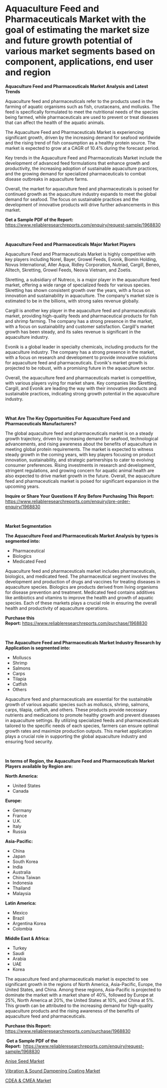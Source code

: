 <p><h1>Aquaculture Feed and Pharmaceuticals Market with the goal of estimating the market size and future growth potential of various market segments based on component, applications, end user and region</h1></p><p><strong>Aquaculture Feed and Pharmaceuticals Market Analysis and Latest Trends</strong></p>
<p><p>Aquaculture feed and pharmaceuticals refer to the products used in the farming of aquatic organisms such as fish, crustaceans, and mollusks. The feed is specifically formulated to meet the nutritional needs of the species being farmed, while pharmaceuticals are used to prevent or treat diseases that can affect the health of the aquatic animals.</p><p>The Aquaculture Feed and Pharmaceuticals Market is experiencing significant growth, driven by the increasing demand for seafood worldwide and the rising trend of fish consumption as a healthy protein source. The market is expected to grow at a CAGR of 10.4% during the forecast period.</p><p>Key trends in the Aquaculture Feed and Pharmaceuticals Market include the development of advanced feed formulations that enhance growth and productivity, the increasing adoption of sustainable aquaculture practices, and the growing demand for specialized pharmaceuticals to combat disease outbreaks in aquaculture farms.</p><p>Overall, the market for aquaculture feed and pharmaceuticals is poised for continued growth as the aquaculture industry expands to meet the global demand for seafood. The focus on sustainable practices and the development of innovative products will drive further advancements in this market.</p></p>
<p><strong>Get a Sample PDF of the Report:&nbsp;</strong> <a href="https://www.reliableresearchreports.com/enquiry/request-sample/1968830">https://www.reliableresearchreports.com/enquiry/request-sample/1968830</a></p>
<p>&nbsp;</p>
<p><strong>Aquaculture Feed and Pharmaceuticals Major Market Players</strong></p>
<p><p>Aquaculture Feed and Pharmaceuticals Market is highly competitive with key players including Norel, Bayer, Growel Feeds, Evonik, Biomin Holding, Novus International, Aller Aqua, Ridley Corporation, Nutriad, Cargill, Beneo, Alltech, Skretting, Growel Feeds, Neovia Vietnam, and Zoetis.</p><p>Skretting, a subsidiary of Nutreco, is a major player in the aquaculture feed market, offering a wide range of specialized feeds for various species. Skretting has shown consistent growth over the years, with a focus on innovation and sustainability in aquaculture. The company's market size is estimated to be in the billions, with strong sales revenue globally.</p><p>Cargill is another key player in the aquaculture feed and pharmaceuticals market, providing high-quality feeds and pharmaceutical products for fish and shrimp farming. The company has a strong presence in the market, with a focus on sustainability and customer satisfaction. Cargill's market growth has been steady, and its sales revenue is significant in the aquaculture industry.</p><p>Evonik is a global leader in specialty chemicals, including products for the aquaculture industry. The company has a strong presence in the market, with a focus on research and development to provide innovative solutions for aquaculture feed and pharmaceuticals. Evonik's market growth is projected to be robust, with a promising future in the aquaculture sector.</p><p>Overall, the aquaculture feed and pharmaceuticals market is competitive, with various players vying for market share. Key companies like Skretting, Cargill, and Evonik are leading the way with their innovative products and sustainable practices, indicating strong growth potential in the aquaculture industry.</p></p>
<p>&nbsp;</p>
<p><strong>What Are The Key Opportunities For Aquaculture Feed and Pharmaceuticals Manufacturers?</strong></p>
<p><p>The global aquaculture feed and pharmaceuticals market is on a steady growth trajectory, driven by increasing demand for seafood, technological advancements, and rising awareness about the benefits of aquaculture in meeting global protein requirements. The market is expected to witness steady growth in the coming years, with key players focusing on product innovation, sustainability, and strategic partnerships to cater to evolving consumer preferences. Rising investments in research and development, stringent regulations, and growing concern for aquatic animal health are also expected to drive market growth in the future. Overall, the aquaculture feed and pharmaceuticals market is poised for significant expansion in the upcoming years.</p></p>
<p><strong>Inquire or Share Your Questions If Any Before Purchasing This Report:</strong> <a href="https://www.reliableresearchreports.com/enquiry/pre-order-enquiry/1968830">https://www.reliableresearchreports.com/enquiry/pre-order-enquiry/1968830</a></p>
<p>&nbsp;</p>
<p><strong>Market Segmentation</strong></p>
<p><strong>The Aquaculture Feed and Pharmaceuticals Market Analysis by types is segmented into:</strong></p>
<p><ul><li>Pharmaceutical</li><li>Biologics</li><li>Medicated Feed</li></ul></p>
<p><p>Aquaculture feed and pharmaceuticals market includes pharmaceuticals, biologics, and medicated feed. The pharmaceutical segment involves the development and production of drugs and vaccines for treating diseases in aquaculture species. Biologics are products derived from living organisms for disease prevention and treatment. Medicated feed contains additives like antibiotics and vitamins to improve the health and growth of aquatic species. Each of these markets plays a crucial role in ensuring the overall health and productivity of aquaculture operations.</p></p>
<p><strong>Purchase this Report:&nbsp;</strong><a href="https://www.reliableresearchreports.com/purchase/1968830">https://www.reliableresearchreports.com/purchase/1968830</a></p>
<p>&nbsp;</p>
<p><strong>The Aquaculture Feed and Pharmaceuticals Market Industry Research by Application is segmented into:</strong></p>
<p><ul><li>Molluscs</li><li>Shrimp</li><li>Salmons</li><li>Carps</li><li>Tilapia</li><li>Catfish</li><li>Others</li></ul></p>
<p><p>Aquaculture feed and pharmaceuticals are essential for the sustainable growth of various aquatic species such as molluscs, shrimp, salmons, carps, tilapia, catfish, and others. These products provide necessary nutrients and medications to promote healthy growth and prevent diseases in aquaculture settings. By utilizing specialized feeds and pharmaceuticals tailored to the specific needs of each species, farmers can ensure optimal growth rates and maximize production outputs. This market application plays a crucial role in supporting the global aquaculture industry and ensuring food security.</p></p>
<p>&nbsp;</p>
<p><strong>In terms of Region, the Aquaculture Feed and Pharmaceuticals Market Players available by Region are:</strong></p>
<p>
    <p> <strong> North America: </strong>
        <ul>
            <li>United States</li>
            <li>Canada</li>
        </ul>
        </p> 
    <p> <strong> Europe: </strong>
        <ul>
            <li>Germany</li>
            <li>France</li>
            <li>U.K.</li>
            <li>Italy</li>
            <li>Russia</li>
        </ul>
        </p> 
    <p> <strong> Asia-Pacific: </strong>
        <ul>
            <li>China</li>
            <li>Japan</li>
            <li>South Korea</li>
            <li>India</li>
            <li>Australia</li>
            <li>China Taiwan</li>
            <li>Indonesia</li>
            <li>Thailand</li>
            <li>Malaysia</li>
        </ul>
        </p> 
    <p> <strong> Latin America: </strong>
        <ul>
            <li>Mexico</li>
            <li>Brazil</li>
            <li>Argentina Korea</li>
            <li>Colombia</li>
        </ul>
        </p> 
    <p> <strong> Middle East & Africa: </strong>
        <ul>
            <li>Turkey</li>
            <li>Saudi</li>
            <li>Arabia</li>
            <li>UAE</li>
            <li>Korea</li>
        </ul>
    </p>
    </p>
<p><p>The aquaculture feed and pharmaceuticals market is expected to see significant growth in the regions of North America, Asia-Pacific, Europe, the United States, and China. Among these regions, Asia-Pacific is projected to dominate the market with a market share of 40%, followed by Europe at 25%, North America at 20%, the United States at 10%, and China at 5%. This growth can be attributed to the increasing demand for high-quality aquaculture products and the rising awareness of the benefits of aquaculture feed and pharmaceuticals.</p></p>
<p><strong>Purchase this Report: </strong><a href="https://www.reliableresearchreports.com/purchase/1968830">https://www.reliableresearchreports.com/purchase/1968830</a></p>
<p>&nbsp;<strong>Get a Sample PDF of the Report:&nbsp;&nbsp;</strong><a href="https://www.reliableresearchreports.com/enquiry/request-sample/1968830">https://www.reliableresearchreports.com/enquiry/request-sample/1968830</a></p>
<p><strong></strong></p>
<p><p><a href="https://github.com/nicholepatriciadoylenwnrjr0/Market-Research-Report-List-1/blob/main/anise-seed-market.md">Anise Seed Market</a></p><p><a href="https://view.publitas.com/reportprime-1/vibration-sound-dampening-coating-market-size-share-trends-analysis-report-by-material-by-type-by-end-user-by-region-and-segment-forecasts-2024-2031/">Vibration & Sound Dampening Coating Market</a></p><p><a href="https://view.publitas.com/reportprime-1/cdea-cmea-market-size-furnishes-valuable-information-encompassing-market-share-market-trends-and-projections-spanning-from-2024-to-2031/">CDEA & CMEA Market</a></p></p>